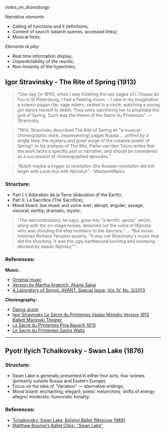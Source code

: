_notes_on_dramaturgy_


_Narrative elements_

* Calling of functions and it definitions;
* Content of search (search queries, accessed links);
* Musical hints;
	

_Elements at play_

* Real time information display; 
* Unpredictability of the results;
* Non-linearity of the hyperlinks; 

  
## Igor Stravinsky - The Rite of Spring (1913)

> “One day [in 1910], when I was finishing the last pages of L'Oiseau de Feu in St Petersburg, I had a fleeting vision ... I saw in my imagination a solemn pagan rite: sage elders, seated in a circle, watching a young girl dance herself to death. They were sacrificing her to propitiate the god of Spring. Such was the theme of the Sacre du Printemps". — Stravinsky

> “1914, Stravinsky described The Rite of Spring as "a musical-choreographic work, [representing] pagan Russia ... unified by a single idea: the mystery and great surge of the creative power of Spring". In his analysis of The Rite, Pieter van den Toorn writes that the work lacks a specific plot or narrative, and should be considered as a succession of choreographed episodes.”

> “Butoh maybe a trigger to revolution (the Russian revolution did not begin with Lenin but with Nijinsky)” - MastsumiNeiro

### Structure:

* Part I: L'Adoration de la Terre (Adoration of the Earth);
* Part II: Le Sacrifice (The Sacrifice);
* Mood board: low music and voice over; abrupt; angular; savage; visceral; earthy; dramatic; mystic;

> “The demonstrations, he says, grew into "a terrific uproar" which, along with the on-stage noises, drowned out the voice of Nijinsky who was shouting the step numbers to the dancers.” … “But music historian Richard Taruskin asserts, "it was not Stravinsky's music that did the shocking. It was the ugly earthbound lurching and stomping devised by Vaslav Nijinsky."”

### References:

__Music:__

* [Original music](https://www.youtube.com/watch?v=rP42C-4zL3w)
* [Version by Martha Argerich, Akane Sakai](https://www.youtube.com/watch?v=rtZQicZx1X4)
* [A Laboratory of Spring, AVANT, Special Issue, Vol. IV, No. 3/2013](http://avant.edu.pl/wp-content/uploads/Timothy-D-Taylor-Stravinsky-and-Others1.pdf)

__Choreography:__

* [Dance score](https://upload.wikimedia.org/wikipedia/en/f/f7/Sacrificialdance.jpg)
* [Igor Stravinsky Le Sacre du Printemps Vaslav Nijinsky Version 1913 Ballett Mariinski Theater](https://www.youtube.com/watch?v=EvVKWapctX4)
* [Le Sacre du Printemps Pina Bausch 1978](https://www.youtube.com/watch?v=yJd05A297us)
* [Le Sacre du Printemps Sasha Waltz](https://www.youtube.com/watch?v=4zJhVgT1FtI)

- - - - - - - - - - - - - - - - - - - - - - - - - - - - - - - - - - - - 


## Pyotr Ilyich Tchaikovsky - Swan Lake (1876) 

### Structure:

* Swan Lake is generally presented in either four acts, four scenes (primarily outside Russia and Eastern Europe).
* Focus on the idea of “Variation” — alternative endings;
* Mood board: enchanting; elegant; poetic melancholy; shifts of energy allegro/ moderato; humoristic tonality; 

### References:

* [Tchaikovsky: Swan Lake, Bolshoi Ballet (Moscow 1989)](https://www.youtube.com/watch?v=cdq5Rw9SS-8)
* [Matthew Bourne's Ballet Clips- "Swan Lake"](https://www.youtube.com/watch?v=ChOnhxe-Vm0)

